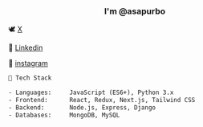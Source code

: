 <h3 align="center">I'm @asapurbo</h3>

<div align="left">
  <p>🕊️ <a href="https://twitter.com/asapurbo_" target="blank">X</a></p>
  <p>💼 <a href="https://linkedin.com/in/asapurbo" target="blank">Linkedin</a></p>
  <p>📸 <a href="https://instagram.com/asapurbo_" target="blank">instagram</a></p>
</div>

```txt
🧠 Tech Stack

- Languages:     JavaScript (ES6+), Python 3.x
- Frontend:      React, Redux, Next.js, Tailwind CSS
- Backend:       Node.js, Express, Django
- Databases:     MongoDB, MySQL
```

